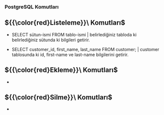 ### PostgreSQL Komutları


 ## ${{\color{red}Listeleme}}\ Komutları$

- SELECT sütun-ismi FROM tablo-ismi | belirlediğiniz tabloda ki belirlediğiniz sütunda ki bilgileri getirir.

- SELECT customer_id, first_name, last_name FROM customer; | customer tablosunda ki id, first-name ve last-name bilgilerini getirir.

 ## ${{\color{red}Ekleme}}\ Komutları$

-

 ## ${{\color{red}Silme}}\ Komutları$

-

